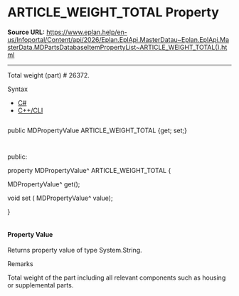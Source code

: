 # ARTICLE_WEIGHT_TOTAL Property

**Source URL:** https://www.eplan.help/en-us/Infoportal/Content/api/2026/Eplan.EplApi.MasterDatau~Eplan.EplApi.MasterData.MDPartsDatabaseItemPropertyList~ARTICLE_WEIGHT_TOTAL().html

---

Total weight (part) # 26372.

Syntax

- [C#](#i-syntax-CS)
- [C++/CLI](#i-syntax-CPP2005)

```
```
public MDPropertyValue ARTICLE_WEIGHT_TOTAL {get; set;}
```
```

```
```
public:

property MDPropertyValue^ ARTICLE_WEIGHT_TOTAL {

   MDPropertyValue^ get();

   void set (    MDPropertyValue^ value);

}
```
```

#### Property Value

Returns property value of type System.String.

Remarks

Total weight of the part including all relevant components such as housing or supplemental parts.
